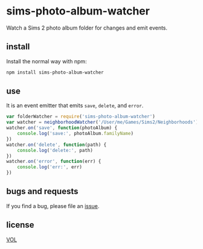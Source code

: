 # sims-photo-album-watcher

Watch a Sims 2 photo album folder for changes and emit events.

## install

Install the normal way with npm:

```sh
npm install sims-photo-album-watcher
```

## use

It is an event emitter that emits `save`, `delete`, and `error`.

```js
var folderWatcher = require('sims-photo-album-watcher')
var watcher = neighborhoodWatcher('/User/me/Games/Sims2/Neighborhoods')
watcher.on('save', function(photoAlbum) {
	console.log('save:', photoAlbum.familyName)
})
watcher.on('delete', function(path) {
	console.log('delete:', path)
})
watcher.on('error', function(err) {
	console.log('err:', err)
})
```

## bugs and requests

If you find a bug, please file an [issue](https://github.com/tobiaslabs/sims-photo-album-watcher/issues).

## license

[VOL](http://veryopenlicense.com)
